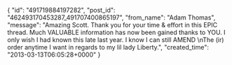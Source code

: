  {
   "id": "491719884197282",
   "post_id": "462493170453287_491707400865197",
   "from_name": "Adam Thomas",
   "message": "Amazing Scott.  Thank you for your time & effort in this EPIC thread. Much VALUABLE information has now been gained thanks to YOU. I only wish I had known this late last year. I know I can still AMEND \nThe (ir) order anytime I want in regards to my lil lady Liberty.",
   "created_time": "2013-03-13T06:05:28+0000"
 }
